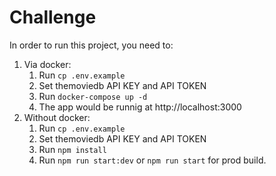 # Challenge
In order to run this project, you need to:
1. Via docker:
    1. Run `cp .env.example`
    2. Set  themoviedb API KEY and API TOKEN
    3. Run `docker-compose up -d`
    4. The app would be runnig at http://localhost:3000
2. Without docker:
    1. Run `cp .env.example`
    2. Set  themoviedb API KEY and API TOKEN
    3. Run `npm install`
    4. Run `npm run start:dev` or `npm run start` for prod build. 